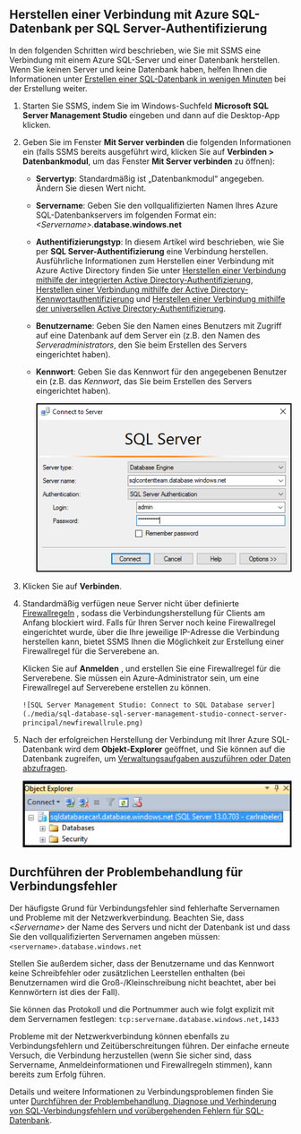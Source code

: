 

## <a name="connect-to-azure-sql-database-using-sql-server-authentication"></a>Herstellen einer Verbindung mit Azure SQL-Datenbank per SQL Server-Authentifizierung
In den folgenden Schritten wird beschrieben, wie Sie mit SSMS eine Verbindung mit einem Azure SQL-Server und einer Datenbank herstellen. Wenn Sie keinen Server und keine Datenbank haben, helfen Ihnen die Informationen unter [Erstellen einer SQL-Datenbank in wenigen Minuten](../articles/sql-database/sql-database-get-started.md) bei der Erstellung weiter.

1. Starten Sie SSMS, indem Sie im Windows-Suchfeld **Microsoft SQL Server Management Studio** eingeben und dann auf die Desktop-App klicken.
2. Geben Sie im Fenster **Mit Server verbinden** die folgenden Informationen ein (falls SSMS bereits ausgeführt wird, klicken Sie auf **Verbinden > Datenbankmodul**, um das Fenster **Mit Server verbinden** zu öffnen):
   
   * **Servertyp**: Standardmäßig ist „Datenbankmodul“ angegeben. Ändern Sie diesen Wert nicht.
   * **Servername**: Geben Sie den vollqualifizierten Namen Ihres Azure SQL-Datenbankservers im folgenden Format ein: *&lt;Servername>*.**database.windows.net**
   * **Authentifizierungstyp**: In diesem Artikel wird beschrieben, wie Sie per **SQL Server-Authentifizierung** eine Verbindung herstellen. Ausführliche Informationen zum Herstellen einer Verbindung mit Azure Active Directory finden Sie unter [Herstellen einer Verbindung mithilfe der integrierten Active Directory-Authentifizierung](../articles/sql-database/sql-database-aad-authentication.md#connect-using-active-directory-integrated-authentication), [Herstellen einer Verbindung mithilfe der Active Directory-Kennwortauthentifizierung](../articles/sql-database/sql-database-aad-authentication.md#connect-using-active-directory-password-authentication) und [Herstellen einer Verbindung mithilfe der universellen Active Directory-Authentifizierung](../articles/sql-database/sql-database-ssms-mfa-authentication.md).
   * **Benutzername**: Geben Sie den Namen eines Benutzers mit Zugriff auf eine Datenbank auf dem Server ein (z.B. den Namen des *Serveradministrators*, den Sie beim Erstellen des Servers eingerichtet haben). 
   * **Kennwort**: Geben Sie das Kennwort für den angegebenen Benutzer ein (z.B. das *Kennwort*, das Sie beim Erstellen des Servers eingerichtet haben).
     
       ![SQL Server Management Studio: Verbinden mit einem SQL-Datenbankserver](./media/sql-database-sql-server-management-studio-connect-server-principal/connect.png)
3. Klicken Sie auf **Verbinden**.
4. Standardmäßig verfügen neue Server nicht über definierte [Firewallregeln](../articles/sql-database/sql-database-firewall-configure.md) , sodass die Verbindungsherstellung für Clients am Anfang blockiert wird. Falls für Ihren Server noch keine Firewallregel eingerichtet wurde, über die Ihre jeweilige IP-Adresse die Verbindung herstellen kann, bietet SSMS Ihnen die Möglichkeit zur Erstellung einer Firewallregel für die Serverebene an.
   
    Klicken Sie auf **Anmelden** , und erstellen Sie eine Firewallregel für die Serverebene. Sie müssen ein Azure-Administrator sein, um eine Firewallregel auf Serverebene erstellen zu können.
   
       ![SQL Server Management Studio: Connect to SQL Database server](./media/sql-database-sql-server-management-studio-connect-server-principal/newfirewallrule.png)
5. Nach der erfolgreichen Herstellung der Verbindung mit Ihrer Azure SQL-Datenbank wird dem **Objekt-Explorer** geöffnet, und Sie können auf die Datenbank zugreifen, um [Verwaltungsaufgaben auszuführen oder Daten abzufragen](../articles/sql-database/sql-database-manage-azure-ssms.md).
   
     ![Neue Firewall auf Serverebene](./media/sql-database-sql-server-management-studio-connect-server-principal/connect-server-principal-5.png)

## <a name="troubleshoot-connection-failures"></a>Durchführen der Problembehandlung für Verbindungsfehler
Der häufigste Grund für Verbindungsfehler sind fehlerhafte Servernamen und Probleme mit der Netzwerkverbindung. Beachten Sie, dass <*Servername*> der Name des Servers und nicht der Datenbank ist und dass Sie den vollqualifizierten Servernamen angeben müssen: `<servername>.database.windows.net`

Stellen Sie außerdem sicher, dass der Benutzername und das Kennwort keine Schreibfehler oder zusätzlichen Leerstellen enthalten (bei Benutzernamen wird die Groß-/Kleinschreibung nicht beachtet, aber bei Kennwörtern ist dies der Fall). 

Sie können das Protokoll und die Portnummer auch wie folgt explizit mit dem Servernamen festlegen: `tcp:servername.database.windows.net,1433`

Probleme mit der Netzwerkverbindung können ebenfalls zu Verbindungsfehlern und Zeitüberschreitungen führen. Der einfache erneute Versuch, die Verbindung herzustellen (wenn Sie sicher sind, dass Servername, Anmeldeinformationen und Firewallregeln stimmen), kann bereits zum Erfolg führen.

Details und weitere Informationen zu Verbindungsproblemen finden Sie unter [Durchführen der Problembehandlung, Diagnose und Verhinderung von SQL-Verbindungsfehlern und vorübergehenden Fehlern für SQL-Datenbank](../articles/sql-database/sql-database-connectivity-issues.md).



<!----HONumber=Nov16_HO2-->


